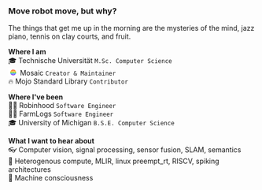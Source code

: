 ### Move robot move, but why?
The things that get me up in the morning are the mysteries of the mind, jazz piano, tennis on clay courts, and fruit. 

**Where I am**  
🎓 Technische Universität `M.Sc. Computer Science`  
<img src="images/mosaic-icon.svg" width="16" height="16">&nbsp;&nbsp;Mosaic `Creator & Maintainer`  
🔥 Mojo Standard Library `Contributor`

**Where I've been**  
👨‍💻 Robinhood `Software Engineer`  
👨‍💻 FarmLogs `Software Engineer`  
🎓 University of Michigan `B.S.E. Computer Science`  

**What I want to hear about**  
👓 Computer vision, signal processing, sensor fusion, SLAM, semantics  
🔭 Heterogenous compute, MLIR, linux preempt_rt, RISCV, spiking architectures  
🔮 Machine consciousness  
